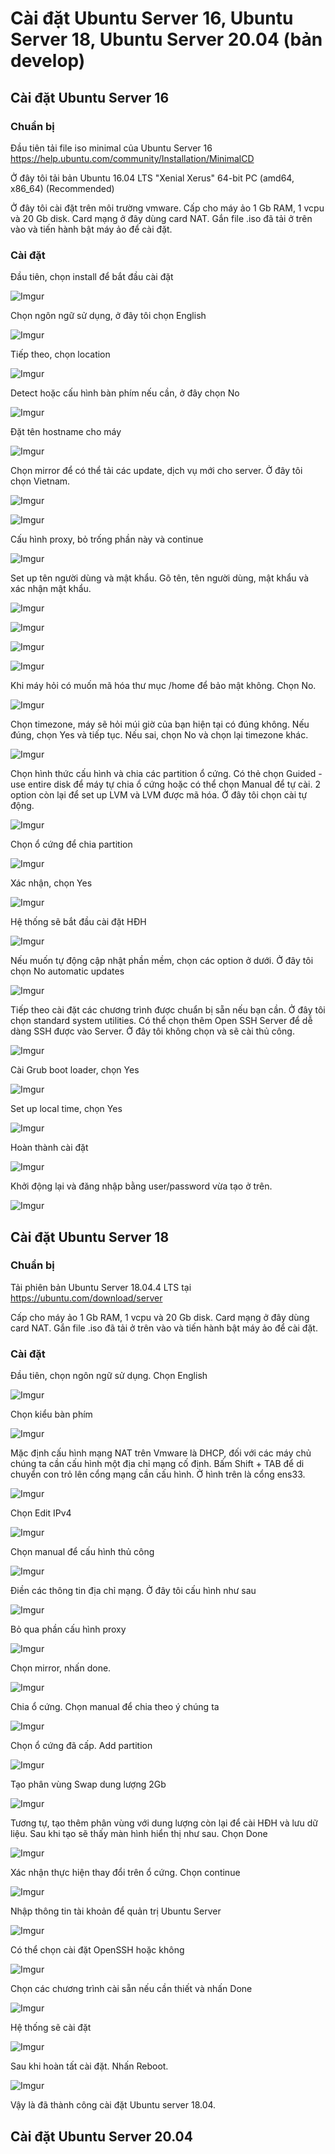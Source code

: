 # Cài đặt Ubuntu Server 16, Ubuntu Server 18, Ubuntu Server 20.04 (bản develop)

## Cài đặt Ubuntu Server 16

### Chuẩn bị

Đầu tiên tải file iso minimal của Ubuntu Server 16
    https://help.ubuntu.com/community/Installation/MinimalCD

Ở đây tôi tải bản Ubuntu 16.04 LTS "Xenial Xerus" 64-bit PC (amd64, x86_64) (Recommended) 

Ở đây tôi cài đặt trên môi trường vmware. Cấp cho máy ảo 1 Gb RAM, 1 vcpu và 20 Gb disk. Card mạng ở đây dùng card NAT. Gắn file .iso đã tải ở trên vào và tiến hành bật máy ảo để cài đặt.

### Cài đặt

Đầu tiên, chọn install để bắt đầu cài đặt

![Imgur](https://i.imgur.com/7DTv2Rb.png)

Chọn ngôn ngữ sử dụng, ở đây tôi chọn English

![Imgur](https://i.imgur.com/jVpmZhz.png)

Tiếp theo, chọn location 

![Imgur](https://i.imgur.com/xJVECkY.png)

Detect hoặc cấu hình bàn phím nếu cần, ở đây chọn No

![Imgur](https://i.imgur.com/YmmjTFi.png)

Đặt tên hostname cho máy

![Imgur](https://i.imgur.com/42v4HqV.png)

Chọn mirror để có thể tải các update, dịch vụ mới cho server. Ở đây tôi chọn Vietnam.

![Imgur](https://i.imgur.com/HEzxiIK.png)

![Imgur](https://i.imgur.com/yXEKNHg.png)

Cấu hình proxy, bỏ trống phần này và continue

![Imgur](https://i.imgur.com/K9m74Yz.png)

Set up tên người dùng và mật khẩu. Gõ tên, tên người dùng, mật khẩu và xác nhận mật khẩu.

![Imgur](https://i.imgur.com/D8Oo3pS.png)

![Imgur](https://i.imgur.com/QsaVea6.png)

![Imgur](https://i.imgur.com/dBi2ncB.png)

![Imgur](https://i.imgur.com/eJ5LlfM.png)

Khi máy hỏi có muốn mã hóa thư mục /home để bảo mật không. Chọn No.

![Imgur](https://i.imgur.com/TA6W20l.png)

Chọn timezone, máy sẽ hỏi múi giờ của bạn hiện tại có đúng không. Nếu đúng, chọn Yes và tiếp tục. Nếu sai, chọn No và chọn lại timezone khác.

![Imgur](https://i.imgur.com/4o132FM.png)

Chọn hình thức cấu hình và chia các partition ổ cứng. Có thẻ chọn Guided - use entire disk để máy tự chia ổ cứng hoặc có thể chọn Manual để tự cài. 2 option còn lại để set up LVM và LVM được mã hóa. Ở đây tôi chọn cài tự động. 

![Imgur](https://i.imgur.com/KLHHSIA.png)

Chọn ổ cứng để chia partition 

![Imgur](https://i.imgur.com/384YynH.png)

Xác nhận, chọn Yes

![Imgur](https://i.imgur.com/tqdl9up.png)

Hệ thống sẽ bắt đầu cài đặt HĐH

![Imgur](https://i.imgur.com/fHLnlas.png)

Nếu muốn tự động cập nhật phần mềm, chọn các option ở dưới. Ở đây tôi chọn No automatic updates

![Imgur](https://i.imgur.com/X2a8VOh.png)

Tiếp theo cài đặt các chương trình được chuẩn bị sẵn nếu bạn cần. Ở đây tôi chọn standard system utilities. Có thể chọn thêm Open SSH Server để dễ dàng SSH được vào Server. Ở đây tôi không chọn và sẽ cài thủ công.

![Imgur](https://i.imgur.com/EHSlIDc.png)

Cài Grub boot loader, chọn Yes

![Imgur](https://i.imgur.com/OifvB7K.png)

Set up local time, chọn Yes

![Imgur](https://i.imgur.com/aJK86uk.png)

Hoàn thành cài đặt

![Imgur](https://i.imgur.com/1mcVCY9.png)

Khởi động lại và đăng nhập bằng user/password vừa tạo ở trên.

![Imgur](https://i.imgur.com/JL37C27.png)

## Cài đặt Ubuntu Server 18

### Chuẩn bị

Tải phiên bản Ubuntu Server 18.04.4 LTS tại 
    https://ubuntu.com/download/server

Cấp cho máy ảo 1 Gb RAM, 1 vcpu và 20 Gb disk. Card mạng ở đây dùng card NAT. Gắn file .iso đã tải ở trên vào và tiến hành bật máy ảo để cài đặt.

### Cài đặt

Đầu tiên, chọn ngôn ngữ sử dụng. Chọn English

![Imgur](https://i.imgur.com/Cu3YJys.png)

Chọn kiểu bàn phím

![Imgur](https://i.imgur.com/v6n46Dn.png)

Mặc định cấu hình mạng NAT trên Vmware là DHCP, đối với các máy chủ chúng ta cần cấu hình một địa chỉ mạng cố định. Bấm Shift + TAB để di chuyển con trỏ lên cổng mạng cần cấu hình. Ở hình trên là cổng ens33.

![Imgur](https://i.imgur.com/0hstgL3.png)

Chọn Edit IPv4

![Imgur](https://i.imgur.com/zRPDZF8.png)

Chọn manual để cấu hình thủ công

![Imgur](https://i.imgur.com/YGQaeLc.png)

Điền các thông tin địa chỉ mạng. Ở đây tôi cấu hình như sau

![Imgur](https://i.imgur.com/vojHUV4.png)

Bỏ qua phần cấu hình proxy

![Imgur](https://i.imgur.com/hPoNLt3.png)

Chọn mirror, nhấn done.

![Imgur](https://i.imgur.com/1X2qz7T.png)

Chia ổ cứng. Chọn manual để chia theo ý chúng ta

![Imgur](https://i.imgur.com/IF1if7Y.png)

Chọn ổ cứng đã cấp. Add partition

![Imgur](https://i.imgur.com/LThZrZ6.png)

Tạo phân vùng Swap dung lượng 2Gb

![Imgur](https://i.imgur.com/dBIBgaQ.png)

Tương tự, tạo thêm phân vùng với dung lượng còn lại để cài HĐH và lưu dữ liệu. Sau khi tạo sẽ thấy màn hình hiển thị như sau. Chọn Done

![Imgur](https://i.imgur.com/RHbf8gU.png)

Xác nhận thực hiện thay đổi trên ổ cứng. Chọn continue

![Imgur](https://i.imgur.com/1XLzD2z.png)

Nhập thông tin tài khoản để quản trị Ubuntu Server

![Imgur](https://i.imgur.com/qZuRMwD.png)

Có thể chọn cài đặt OpenSSH hoặc không

![Imgur](https://i.imgur.com/GdNROmj.png)

Chọn các chương trình cài sẵn nếu cần thiết và nhấn Done

![Imgur](https://i.imgur.com/cSq9apk.png)

Hệ thống sẽ cài đặt

![Imgur](https://i.imgur.com/5xNlAqq.png)

Sau khi hoàn tất cài đặt. Nhấn Reboot. 

![Imgur](https://i.imgur.com/a8GewY2.png)

Vậy là đã thành công cài đặt Ubuntu server 18.04.

## Cài đặt Ubuntu Server 20.04

